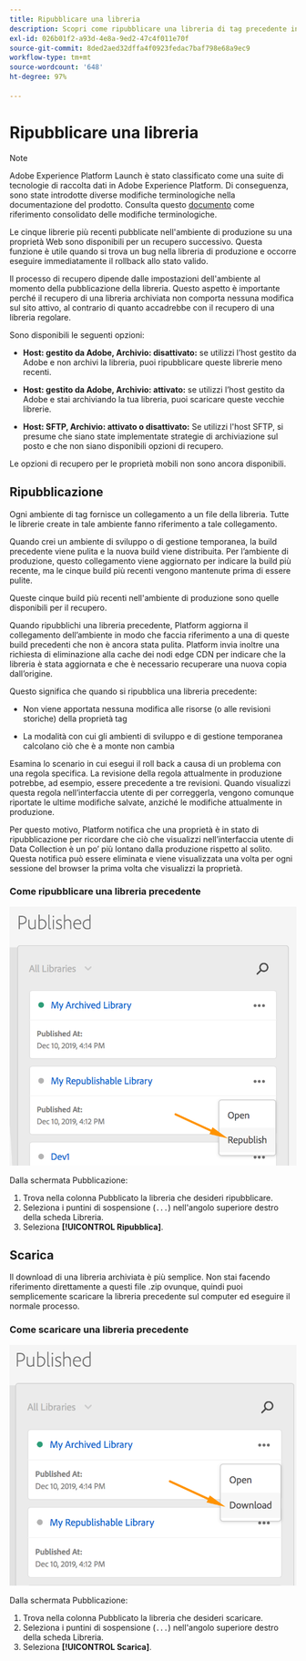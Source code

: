 ```yaml
---
title: Ripubblicare una libreria
description: Scopri come ripubblicare una libreria di tag precedente in Adobe Experience Platform.
exl-id: 026b01f2-a93d-4e8a-9ed2-47c4f011e70f
source-git-commit: 8ded2aed32dffa4f0923fedac7baf798e68a9ec9
workflow-type: tm+mt
source-wordcount: '648'
ht-degree: 97%

---
```


# Ripubblicare una libreria

>[!NOTE]
>
>Adobe Experience Platform Launch è stato classificato come una suite di tecnologie di raccolta dati in Adobe Experience Platform. Di conseguenza, sono state introdotte diverse modifiche terminologiche nella documentazione del prodotto. Consulta questo [documento](../../term-updates.md) come riferimento consolidato delle modifiche terminologiche.

Le cinque librerie più recenti pubblicate nell&#39;ambiente di produzione su una proprietà Web sono disponibili per un recupero successivo. Questa funzione è utile quando si trova un bug nella libreria di produzione e occorre eseguire immediatamente il rollback allo stato valido.

Il processo di recupero dipende dalle impostazioni dell&#39;ambiente al momento della pubblicazione della libreria. Questo aspetto è importante perché il recupero di una libreria archiviata non comporta nessuna modifica sul sito attivo, al contrario di quanto accadrebbe con il recupero di una libreria regolare.

Sono disponibili le seguenti opzioni:

* **Host: gestito da Adobe, Archivio: disattivato:** se utilizzi l’host gestito da Adobe e non archivi la libreria, puoi ripubblicare queste librerie meno recenti.

* **Host: gestito da Adobe, Archivio: attivato:** se utilizzi l’host gestito da Adobe e stai archiviando la tua libreria, puoi scaricare queste vecchie librerie.

* **Host: SFTP, Archivio: attivato o disattivato:** Se utilizzi l&#39;host SFTP, si presume che siano state implementate strategie di archiviazione sul posto e che non siano disponibili opzioni di recupero.

Le opzioni di recupero per le proprietà mobili non sono ancora disponibili.

## Ripubblicazione

Ogni ambiente di tag fornisce un collegamento a un file della libreria. Tutte le librerie create in tale ambiente fanno riferimento a tale collegamento.

Quando crei un ambiente di sviluppo o di gestione temporanea, la build precedente viene pulita e la nuova build viene distribuita. Per l’ambiente di produzione, questo collegamento viene aggiornato per indicare la build più recente, ma le cinque build più recenti vengono mantenute prima di essere pulite.

Queste cinque build più recenti nell&#39;ambiente di produzione sono quelle disponibili per il recupero.

Quando ripubblichi una libreria precedente, Platform aggiorna il collegamento dell’ambiente in modo che faccia riferimento a una di queste build precedenti che non è ancora stata pulita. Platform invia inoltre una richiesta di eliminazione alla cache dei nodi edge CDN per indicare che la libreria è stata aggiornata e che è necessario recuperare una nuova copia dall’origine.

Questo significa che quando si ripubblica una libreria precedente:

* Non viene apportata nessuna modifica alle risorse (o alle revisioni storiche) della proprietà tag

* La modalità con cui gli ambienti di sviluppo e di gestione temporanea calcolano ciò che è a monte non cambia

Esamina lo scenario in cui esegui il roll back a causa di un problema con una regola specifica. La revisione della regola attualmente in produzione potrebbe, ad esempio, essere precedente a tre revisioni. Quando visualizzi questa regola nell’interfaccia utente di per correggerla, vengono comunque riportate le ultime modifiche salvate, anziché le modifiche attualmente in produzione.

Per questo motivo, Platform notifica che una proprietà è in stato di ripubblicazione per ricordare che ciò che visualizzi nell’interfaccia utente di Data Collection è un po’ più lontano dalla produzione rispetto al solito. Questa notifica può essere eliminata e viene visualizzata una volta per ogni sessione del browser la prima volta che visualizzi la proprietà.

### Come ripubblicare una libreria precedente

![Ripubblicare una libreria](images/retrieve_republish.png)

Dalla schermata Pubblicazione:

1. Trova nella colonna Pubblicato la libreria che desideri ripubblicare.
1. Seleziona i puntini di sospensione (`...`) nell&#39;angolo superiore destro della scheda Libreria.
1. Seleziona **[!UICONTROL Ripubblica]**.

## Scarica

Il download di una libreria archiviata è più semplice. Non stai facendo riferimento direttamente a questi file .zip ovunque, quindi puoi semplicemente scaricare la libreria precedente sul computer ed eseguire il normale processo.

### Come scaricare una libreria precedente

![Scaricare una libreria](images/retrieve_download.png)

Dalla schermata Pubblicazione:

1. Trova nella colonna Pubblicato la libreria che desideri scaricare.
1. Seleziona i puntini di sospensione (`...`) nell&#39;angolo superiore destro della scheda Libreria.
1. Seleziona **[!UICONTROL Scarica]**.

